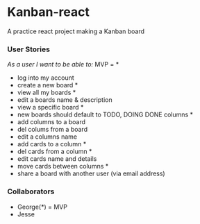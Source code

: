 # Kanban-react
A practice react project making a Kanban board

### User Stories

*As a user I want to be able to:*
MVP = *

- log into my account
- create a new board *
- view all my boards *
- edit a boards name & description
- view a specific board *
- new boards should default to TODO, DOING DONE columns *
- add columns to a board
- del colums from a board
- edit a columns name
- add cards to a column *
- del cards from a column *
- edit cards name and details
- move cards between columns *
- share a board with another user (via email address)


### Collaborators

- George(*) = MVP
- Jesse
